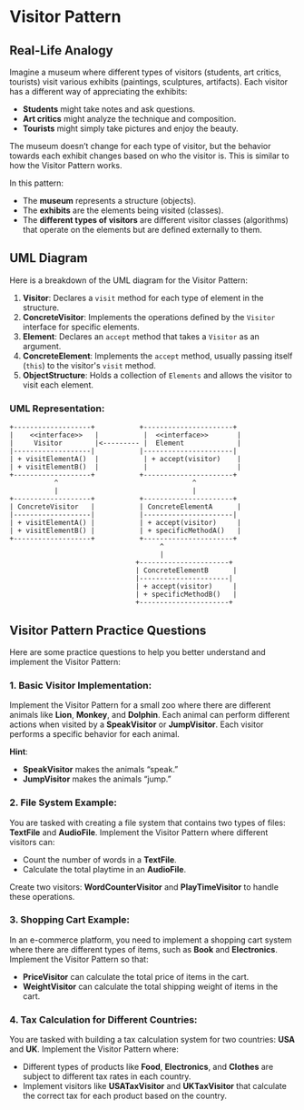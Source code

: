 
# Visitor Pattern

## Real-Life Analogy

Imagine a museum where different types of visitors (students, art critics, tourists) visit various exhibits (paintings, sculptures, artifacts). Each visitor has a different way of appreciating the exhibits:

- **Students** might take notes and ask questions.
- **Art critics** might analyze the technique and composition.
- **Tourists** might simply take pictures and enjoy the beauty.

The museum doesn’t change for each type of visitor, but the behavior towards each exhibit changes based on who the visitor is. This is similar to how the Visitor Pattern works.

In this pattern:
- The **museum** represents a structure (objects).
- The **exhibits** are the elements being visited (classes).
- The **different types of visitors** are different visitor classes (algorithms) that operate on the elements but are defined externally to them.

## UML Diagram

Here is a breakdown of the UML diagram for the Visitor Pattern:

1. **Visitor**: Declares a `visit` method for each type of element in the structure.
2. **ConcreteVisitor**: Implements the operations defined by the `Visitor` interface for specific elements.
3. **Element**: Declares an `accept` method that takes a `Visitor` as an argument.
4. **ConcreteElement**: Implements the `accept` method, usually passing itself (`this`) to the visitor's `visit` method.
5. **ObjectStructure**: Holds a collection of `Elements` and allows the visitor to visit each element.

### UML Representation:

```
+-------------------+           +----------------------+
|    <<interface>>   |           |  <<interface>>       |
|     Visitor        |<--------- |  Element             |
|-------------------|           |----------------------|
| + visitElementA()  |           | + accept(visitor)    |
| + visitElementB()  |           |                      |
+-------------------+           +----------------------+
           ^                                 ^
           |                                 |
+-------------------+           +----------------------+
| ConcreteVisitor   |           | ConcreteElementA      |
|-------------------|           |----------------------|
| + visitElementA() |           | + accept(visitor)     |
| + visitElementB() |           | + specificMethodA()   |
+-------------------+           +----------------------+
                                     ^
                                     |
                               +----------------------+
                               | ConcreteElementB      |
                               |----------------------|
                               | + accept(visitor)     |
                               | + specificMethodB()   |
                               +----------------------+
```


## Visitor Pattern Practice Questions

Here are some practice questions to help you better understand and implement the Visitor Pattern:

### 1. Basic Visitor Implementation:
Implement the Visitor Pattern for a small zoo where there are different animals like **Lion**, **Monkey**, and **Dolphin**. Each animal can perform different actions when visited by a **SpeakVisitor** or **JumpVisitor**. Each visitor performs a specific behavior for each animal.

**Hint**:
- **SpeakVisitor** makes the animals “speak.”
- **JumpVisitor** makes the animals “jump.”

### 2. File System Example:
You are tasked with creating a file system that contains two types of files: **TextFile** and **AudioFile**. Implement the Visitor Pattern where different visitors can:
- Count the number of words in a **TextFile**.
- Calculate the total playtime in an **AudioFile**.

Create two visitors: **WordCounterVisitor** and **PlayTimeVisitor** to handle these operations.

### 3. Shopping Cart Example:
In an e-commerce platform, you need to implement a shopping cart system where there are different types of items, such as **Book** and **Electronics**. Implement the Visitor Pattern so that:
- **PriceVisitor** can calculate the total price of items in the cart.
- **WeightVisitor** can calculate the total shipping weight of items in the cart.

### 4. Tax Calculation for Different Countries:
You are tasked with building a tax calculation system for two countries: **USA** and **UK**. Implement the Visitor Pattern where:
- Different types of products like **Food**, **Electronics**, and **Clothes** are subject to different tax rates in each country.
- Implement visitors like **USATaxVisitor** and **UKTaxVisitor** that calculate the correct tax for each product based on the country.